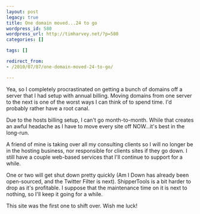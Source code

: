 ```yaml
---
layout: post
legacy: true
title: One domain moved...24 to go
wordpress_id: 580
wordpress_url: http://timharvey.net/?p=580
categories: []

tags: []

redirect_from:
- /2010/07/07/one-domain-moved-24-to-go/

---
```

Yea, so I completely procrastinated on getting a bunch of domains off a server that I had setup with annual billing. Moving domains from one server to the next is one of the worst ways I can think of to spend time. I'd probably rather have a root canal.

Due to the hosts billing setup, I can't go month-to-month. While that creates an awful headache as I have to move every site off NOW...it's best in the long-run.

A friend of mine is taking over all my consulting clients so I will no longer be in the hosting business, nor responsible for clients sites if they go down. I still have a couple web-based services that I'll continue to support for a while.

One or two will get shut down pretty quickly (Am I Down has already been open-sourced, and the Twitter Filter is next). ShipperTools is a bit harder to drop as it's profitable. I suppose that the maintenance time on it is next to nothing, so I'll keep it going for a while.

This site was the first one to shift over. Wish me luck!
